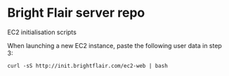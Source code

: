 # Bright Flair server repo
EC2 initialisation scripts

When launching a new EC2 instance, paste the following user data in step 3:

```
curl -sS http://init.brightflair.com/ec2-web | bash
```

